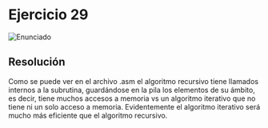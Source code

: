 # Ejercicio 29

![Enunciado](https://github.com/Lukas-De-Angelis-Riva/Estructura-Assembly/blob/master/Ejercicio29/Enunciado.JPG)

## Resolución
Como se puede ver en el archivo .asm el algoritmo recursivo tiene llamados internos a la subrutina, guardándose en la pila los elementos de su ámbito, es decir, tiene muchos accesos a memoria vs un algoritmo iterativo que no tiene ni un solo acceso a memoria.
Evidentemente el algoritmo iterativo será mucho más eficiente que el algoritmo recursivo.

